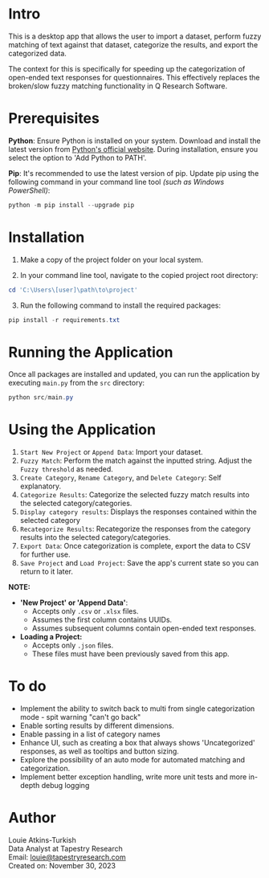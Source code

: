 # Intro

This is a desktop app that allows the user to import a dataset, perform fuzzy matching of text against that dataset, categorize the results, and export the categorized data.

The context for this is specifically for speeding up the categorization of open-ended text responses for questionnaires. This effectively replaces the broken/slow fuzzy matching functionality in Q Research Software.

# Prerequisites

**Python**: Ensure Python is installed on your system. Download and install the latest version from [Python's official website](https://www.python.org/downloads/). During installation, ensure you select the option to 'Add Python to PATH'.

**Pip**: It's recommended to use the latest version of pip. Update pip using the following command in your command line tool _(such as Windows PowerShell)_:

```powershell
python -m pip install --upgrade pip
```

# Installation

1. Make a copy of the project folder on your local system.

2. In your command line tool, navigate to the copied project root directory:

```powershell
cd 'C:\Users\[user]\path\to\project'
```

3. Run the following command to install the required packages:

```powershell
pip install -r requirements.txt
```

# Running the Application

Once all packages are installed and updated, you can run the application by executing `main.py` from the `src` directory:

```powershell
python src/main.py
```

# Using the Application

1. `Start New Project` or `Append Data`: Import your dataset.
2. `Fuzzy Match`: Perform the match against the inputted string. Adjust the `Fuzzy threshold` as needed.
3. `Create Category`, `Rename Category`, and `Delete Category`: Self explanatory.
4. `Categorize Results`: Categorize the selected fuzzy match results into the selected category/categories.
5. `Display category results`: Displays the responses contained within the selected category
6. `Recategorize Results`: Recategorize the responses from the category results into the selected category/categories.
7. `Export Data`: Once categorization is complete, export the data to CSV for further use.
8. `Save Project` and `Load Project`: Save the app's current state so you can return to it later.

**NOTE:**

- **'New Project' or 'Append Data'**:
  - Accepts only `.csv` or `.xlsx` files.
  - Assumes the first column contains UUIDs.
  - Assumes subsequent columns contain open-ended text responses.
- **Loading a Project:**
  - Accepts only `.json` files.
  - These files must have been previously saved from this app.

# To do

- Implement the ability to switch back to multi from single categorization mode - spit warning "can't go back"
- Enable sorting results by different dimensions.
- Enable passing in a list of category names
- Enhance UI, such as creating a box that always shows 'Uncategorized' responses, as well as tooltips and button sizing.
- Explore the possibility of an auto mode for automated matching and categorization.
- Implement better exception handling, write more unit tests and more in-depth debug logging

# Author

Louie Atkins-Turkish  
Data Analyst at Tapestry Research  
Email: louie@tapestryresearch.com  
Created on: November 30, 2023
